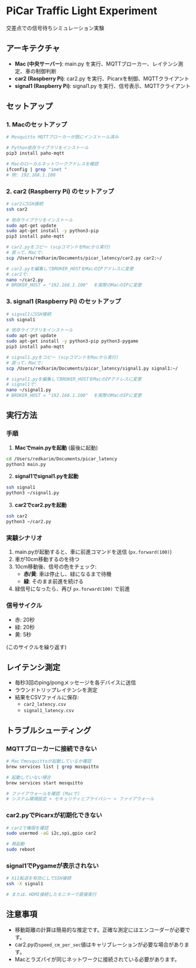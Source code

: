 # PiCar Traffic Light Experiment

交差点での信号待ちシミュレーション実験

## アーキテクチャ

- **Mac (中央サーバー)**: main.py を実行、MQTTブローカー、レイテンシ測定、車の制御判断
- **car2 (Raspberry Pi)**: car2.py を実行、Picarxを制御、MQTTクライアント
- **signal1 (Raspberry Pi)**: signal1.py を実行、信号表示、MQTTクライアント

## セットアップ

### 1. Macのセットアップ

```bash
# Mosquitto MQTTブローカーが既にインストール済み

# Python依存ライブラリをインストール
pip3 install paho-mqtt

# Macのローカルネットワークアドレスを確認
ifconfig | grep "inet "
# 例: 192.168.1.100
```

### 2. car2 (Raspberry Pi) のセットアップ

```bash
# car2にSSH接続
ssh car2

# 依存ライブラリをインストール
sudo apt-get update
sudo apt-get install -y python3-pip
pip3 install paho-mqtt

# car2.pyをコピー (scpコマンドをMacから実行)
# 戻って、Macで:
scp /Users/redkarim/Documents/picar_latency/car2.py car2:~/

# car2.pyを編集してBROKER_HOSTをMacのIPアドレスに変更
# car2で:
nano ~/car2.py
# BROKER_HOST = "192.168.1.100"  を実際のMacのIPに変更
```

### 3. signal1 (Raspberry Pi) のセットアップ

```bash
# signal1にSSH接続
ssh signal1

# 依存ライブラリをインストール
sudo apt-get update
sudo apt-get install -y python3-pip python3-pygame
pip3 install paho-mqtt

# signal1.pyをコピー (scpコマンドをMacから実行)
# 戻って、Macで:
scp /Users/redkarim/Documents/picar_latency/signal1.py signal1:~/

# signal1.pyを編集してBROKER_HOSTをMacのIPアドレスに変更
# signal1で:
nano ~/signal1.py
# BROKER_HOST = "192.168.1.100"  を実際のMacのIPに変更
```

## 実行方法

### 手順

1. **Macでmain.pyを起動** (最後に起動)
```bash
cd /Users/redkarim/Documents/picar_latency
python3 main.py
```

2. **signal1でsignal1.pyを起動**
```bash
ssh signal1
python3 ~/signal1.py
```

3. **car2でcar2.pyを起動**
```bash
ssh car2
python3 ~/car2.py
```

### 実験シナリオ

1. main.pyが起動すると、車に前進コマンドを送信 (`px.forward(100)`)
2. 車が10cm移動するのを待つ
3. 10cm移動後、信号の色をチェック:
   - **赤/黄**: 車は停止し、緑になるまで待機
   - **緑**: そのまま前進を続ける
4. 緑信号になったら、再び `px.forward(100)` で前進

### 信号サイクル

- 赤: 20秒
- 緑: 20秒
- 黄: 5秒

(このサイクルを繰り返す)

## レイテンシ測定

- 毎秒3回のping/pongメッセージを各デバイスに送信
- ラウンドトリップレイテンシを測定
- 結果をCSVファイルに保存:
  - `car2_latency.csv`
  - `signal1_latency.csv`

## トラブルシューティング

### MQTTブローカーに接続できない

```bash
# Macでmosquittoが起動しているか確認
brew services list | grep mosquitto

# 起動していない場合
brew services start mosquitto

# ファイアウォールを確認 (Macで)
# システム環境設定 > セキュリティとプライバシー > ファイアウォール
```

### car2.pyでPicarxが初期化できない

```bash
# car2で権限を確認
sudo usermod -aG i2c,spi,gpio car2

# 再起動
sudo reboot
```

### signal1でPygameが表示されない

```bash
# X11転送を有効にしてSSH接続
ssh -X signal1

# または、HDMI接続したモニターで直接実行
```

## 注意事項

- 移動距離の計算は簡易的な推定です。正確な測定にはエンコーダーが必要です。
- car2.pyの`speed_cm_per_sec`値はキャリブレーションが必要な場合があります。
- Macとラズパイが同じネットワークに接続されている必要があります。

